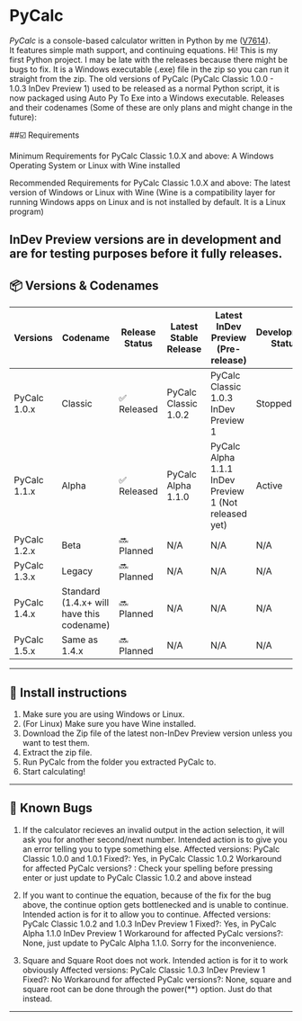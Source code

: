 # PyCalc

*PyCalc* is a console-based calculator written in Python by me ([V7614](https://github.com/V7614)).  
It features simple math support, and continuing equations.
Hi! This is my first Python project.  I may be late with the releases because there might be bugs to fix. It is a Windows executable (.exe) file in the zip so you can run it straight from the zip. The old versions of PyCalc (PyCalc Classic 1.0.0 - 1.0.3 InDev Preview 1) used to be released as a normal Python script, it is now packaged using Auto Py To Exe into a Windows executable.
Releases and their codenames (Some of these are only plans and might change in the future):

##☑️ Requirements

Minimum Requirements for PyCalc Classic 1.0.X and above:
A Windows Operating System or Linux with Wine installed

Recommended Requirements for PyCalc Classic 1.0.X and above:
The latest version of Windows or Linux with Wine (Wine is a compatibility layer for running Windows apps on Linux and is not installed by default. It is a Linux program)

InDev Preview versions are in development and are for testing purposes before it fully releases.
---

## 📦 Versions & Codenames

| Versions     | Codename                                      | Release Status      | Latest Stable Release | Latest InDev Preview (Pre-release)                   | Development Status  |
|--------------|-----------------------------------------------|---------------------|-----------------------|------------------------------------------------------|---------------------|
| PyCalc 1.0.x | Classic                                       | ✅ Released        | PyCalc Classic 1.0.2  | PyCalc Classic 1.0.3 InDev Preview 1                  | Stopped            |
| PyCalc 1.1.x | Alpha                                         | ✅ Released        | PyCalc Alpha 1.1.0    | PyCalc Alpha 1.1.1 InDev Preview 1 (Not released yet) | Active             |
| PyCalc 1.2.x | Beta                                          | 🔜 Planned         | N/A                   | N/A                                                   | N/A                |        
| PyCalc 1.3.x | Legacy                                        | 🔜 Planned         | N/A                   | N/A                                                   | N/A                |
| PyCalc 1.4.x | Standard (1.4.x+ will have this codename)     | 🔜 Planned         | N/A                   | N/A                                                   | N/A                |
| PyCalc 1.5.x | Same as 1.4.x                                 | 🔜 Planned         | N/A                   | N/A                                                   | N/A                |
---

## 🚀 Install instructions
1. Make sure you are using Windows or Linux.
2. (For Linux) Make sure you have Wine installed.
3. Download the Zip file of the latest non-InDev Preview version unless you want to test them.
4. Extract the zip file.
5. Run PyCalc from the folder you extracted PyCalc to.
6. Start calculating!
---
## 🐞 Known Bugs
1. If the calculator recieves an invalid output in the action selection, it will ask you for another second/next number. Intended action is to give you an error telling you to type something else.
  Affected versions: PyCalc Classic 1.0.0 and 1.0.1
  Fixed?: Yes, in PyCalc Classic 1.0.2
  Workaround for affected PyCalc versions? : Check your spelling before pressing enter or just update to PyCalc Classic 1.0.2 and above instead

2. If you want to continue the equation, because of the fix for the bug above, the continue option gets bottlenecked and is unable to continue. Intended action is for it to allow you to continue.
  Affected versions: PyCalc Classic 1.0.2 and 1.0.3 InDev Preview 1
  Fixed?: Yes, in PyCalc Alpha 1.1.0 InDev Preview 1
  Workaround for affected PyCalc versions?:  None, just update to PyCalc Alpha 1.1.0. Sorry for the inconvenience.

3. Square and Square Root does not work. Intended action is for it to work obviously
Affected versions: PyCalc Classic 1.0.3 InDev Preview 1
Fixed?: No
Workaround for affected PyCalc versions?: None, square and square root can be done through the power(**) option. Just do that instead.
---
